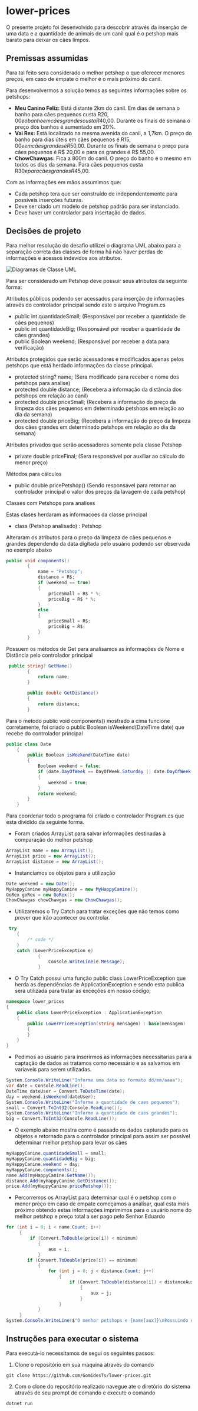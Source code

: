 # lower-prices
O presente projeto foi desenvolvido para descobrir através da inserção de uma data e a quantidade de animais de um canil qual é o petshop mais barato para deixar os cães limpos.

## Premissas assumidas

Para tal feito sera considerado o melhor petshop o que oferecer menores preços, em caso de empate o melhor é o mais próximo do canil.

Para desenvolvermos a solução temos as seguintes informações sobre os petshops:

- **Meu Canino Feliz:** Está distante 2km do canil. Em dias de semana o banho para cães pequenos custa R$20,00 e o banho em cães grandes custa R$40,00. Durante os finais  de semana o preço dos banhos é aumentado em 20%.
- **Vai Rex:** Está localizado na mesma avenida do canil, a 1,7km. O preço do banho para dias úteis em cães pequenos é R$15,00 e em cães grandes é R$50,00. Durante os finais 
de semana o preço para cães pequenos é R$ 20,00 e para os grandes é R$ 55,00.
- **ChowChawgas:** Fica a 800m do canil. O preço do banho é o mesmo em todos os dias 
da semana. Para cães pequenos custa R$30 e para cães grandes R$45,00.

Com as informações em mãos assumimos que:
- Cada petshop tera que ser construído de independentemente para possíveis inserções futuras.
- Deve ser ciado um modelo de petshop padrão para ser instanciado.
- Deve haver um controlador para insertação de dados.

## Decisões de projeto

Para melhor resolução do desafio utilizei o diagrama UML abaixo para a separação correta das classes de forma há não haver perdas de informações e acessos indevidos aos atributos.

![Diagramas de Classe UML](https://github.com/GomidesTs/lower-prices/blob/main/Diagramas%20de%20Classe%20UML.png?raw=true)

Para ser considerado um Petshop deve possuir seus atributos da seguinte forma:

Atributos públicos podendo ser acessados para inserção de informações através do controlador principal sendo este o arquivo Program.cs

- public int quantidadeSmall; (Responsável por receber a quantidade de cães pequenos)
- public int quantidadeBig; (Responsável por receber a quantidade de cães grandes)
- public Boolean weekend; (Responsável por receber a data para verificação)

Atributos protegidos que serão acessadores e modificados apenas pelos petshops que está herdado informações da classe principal.
- protected string? name; (Sera modificado para receber o nome dos petshops para analise)
- protected double distance; (Recebera a informação da distância dos petshops em relação ao canil)
- protected double priceSmall; (Recebera a informação do preço da limpeza dos cães pequenos em determinado petshops em relação ao dia da semana)
- protected double priceBig; (Recebera a informação do preço da limpeza dos cães grandes em determinado petshops em relação ao dia da semana)

Atributos privados que serão acessadores somente pela classe Petshop

- private double priceFinal; (Sera responsável por auxiliar ao cálculo do menor preço)

Métodos para cálculos
- public double pricePetshop() (Sendo responsável para retornar ao controlador principal o valor dos preços da lavagem de cada petshop)

Classes com Petshops para analises

Estas clases herdaram as informacoes da classe principal
- class  (Petshop analisado)  : Petshop

Alteraram os atributos para o preço da limpeza de cães pequenos e grandes dependendo da data digitada pelo usuário podendo ser observada no exemplo abaixo
```c#
public void components()
        {
            name = "Petshop";
            distance = R$;
            if (weekend == true)
            {
                priceSmall = R$ * %;
                priceBig = R$ * %;
            }
            else
            {
                priceSmall = R$;
                priceBig = R$;
            }
        }
```
Possuem os métodos de Get para analisamos as informações de Nome e Distância pelo controlador principal
```C#
 public string? GetName()
        {
            return name;
        }

        public double GetDistance()
        {
            return distance;
        }
```
Para o metodo public void components() mostrado a cima funcione corretamente, foi criado o public Boolean isWeekend(DateTime date) que recebe do controlador principal
```c#
public class Date
    {
        public Boolean isWeekend(DateTime date)
        {
            Boolean weekend = false;
            if (date.DayOfWeek == DayOfWeek.Saturday || date.DayOfWeek == DayOfWeek.Sunday)
            {
                weekend = true;
            }
            return weekend;
        }
    }
```
Para coordenar todo o programa foi criado o controlador Program.cs que esta dividido da seguinte forma.
- Foram criados ArrayList para salvar informações destinadas à comparação do melhor  petshop
```c#
ArrayList name = new ArrayList();
ArrayList price = new ArrayList();
ArrayList distance = new ArrayList();
```
- Instanciamos os objetos para a utilização
```c#
Date weekend = new Date();
MyHappyCanine myHappyCanine = new MyHappyCanine();
GoRex goRex = new GoRex();
ChowChawgas chowChawgas = new ChowChawgas();
```
- Utilizaremos o  Try Catch para  tratar exceções que não temos como prever que irão acontecer ou controlar. 
```c#
 try
    {
        /* code */
    }
    catch (LowerPriceException e)
            {
                Console.WriteLine(e.Message);
            }
```
- O Try Catch  possui uma função public class LowerPriceException que herda as dependências de ApplicationException e sendo esta publica sera utilizada para tratar as exceções em nosso código;
```c#
namespace lower_prices
{
    public class LowerPriceException : ApplicationException
    {
        public LowerPriceException(string mensagem) : base(mensagem)
        {
        }
    }
}
```
- Pedimos ao usuário para inserirmos as informações necessitarias para a captação de dados as tratamos como necessário e as salvamos em variaveis para serem utilizadas.
```c#
System.Console.WriteLine("Informe uma data no formato dd/mm/aaaa");
var date = Console.ReadLine();
DateTime dateUser = Convert.ToDateTime(date);
day = weekend.isWeekend(dateUser);
System.Console.WriteLine("Informe a quantidade de caes pequenos");
small = Convert.ToInt32(Console.ReadLine());
System.Console.WriteLine("Informe a quantidade de caes grandes");
big = Convert.ToInt32(Console.ReadLine());
```
- O exemplo abaixo mostra como é passado os dados capturado para os objetos e retornado para o controlador principal para assim ser possível determinar melhor petshop para levar os cães
```c#
myHappyCanine.quantidadeSmall = small;
myHappyCanine.quantidadeBig = big;
myHappyCanine.weekend = day;
myHappyCanine.components();
name.Add(myHappyCanine.GetName());
distance.Add(myHappyCanine.GetDistance());
price.Add(myHappyCanine.pricePetshop());
```
- Percorremos os ArrayList para determinar qual é o petshop com o menor preço em caso de empate começamos a analisar, qual esta mais próximo obtendo estas informações imprimimos para o usuário nome do melhor petshop e preço total a ser pago pelo Senhor Eduardo
```c#
for (int i = 0; i < name.Count; i++)
     {
         if (Convert.ToDouble(price[i]) < minimum)
            {
                aux = i;
            }
        if (Convert.ToDouble(price[i]) == minimum)
            {
                for (int j = 0; j < distance.Count; j++)
                    {
                        if (Convert.ToDouble(distance[i]) < distanceAux)
                            {
                                aux = j;
                            }
                    }
            }
     }
System.Console.WriteLine($"O menhor petshops e {name[aux]}\nPossuindo o preco total de banho R$ {price[aux]}");
```
## Instruções para executar o sistema
Para executá-lo necessitamos de segui os seguintes passos:
1. Clone o repositório em sua maquina através do comando
```
git clone https://github.com/GomidesTs/lower-prices.git
```
2. Com o clone do repositório realizado navegue ate o diretório do sistema através de seu prompt de comando  e execute o comando
```
dotnet run
```